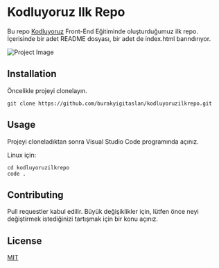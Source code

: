 # **Kodluyoruz Ilk Repo**

Bu repo [Kodluyoruz](https://www.kodluyoruz.org/) Front-End Eğitiminde oluşturduğumuz ilk repo. İçerisinde bir adet README dosyası, bir adet de index.html barındırıyor.

![Project Image](https://imgyukle.com/f/2022/09/07/nXPnjf.png)

## **Installation**

Öncelikle projeyi clonelayın.

`git clone https://github.com/burakyigitaslan/kodluyoruzilkrepo.git`

## **Usage**

Projeyi cloneladıktan sonra Visual Studio Code programında açınız.

Linux için:
```
cd kodluyoruzilkrepo
code .
```

## **Contributing**

Pull requestler kabul edilir. Büyük değişiklikler için, lütfen önce neyi değiştirmek istediğinizi tartışmak için bir konu açınız.

## **License**

[MIT](https://choosealicense.com/licenses/mit/)